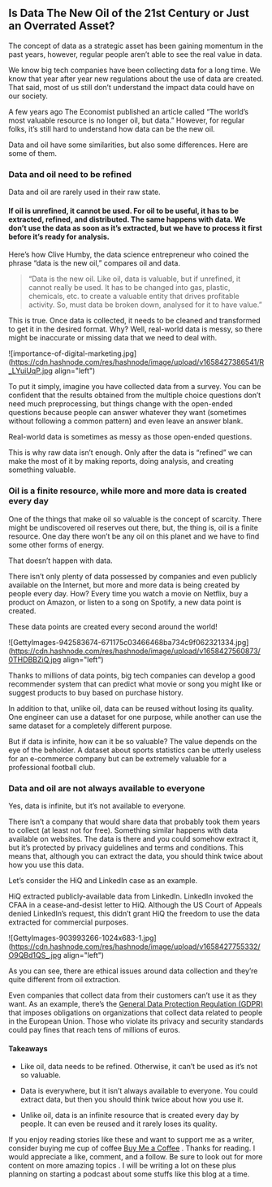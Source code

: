 ## Is Data The New Oil of the 21st Century or Just an Overrated Asset?

The concept of data as a strategic asset has been gaining momentum in the past years, however, regular people aren’t able to see the real value in data.

We know big tech companies have been collecting data for a long time. We know that year after year new regulations about the use of data are created. That said, most of us still don’t understand the impact data could have on our society.

A few years ago The Economist published an article called “The world’s most valuable resource is no longer oil, but data.” However, for regular folks, it’s still hard to understand how data can be the new oil.

Data and oil have some similarities, but also some differences. Here are some of them.

###  Data and oil need to be refined
Data and oil are rarely used in their raw state.

#### If oil is unrefined, it cannot be used. For oil to be useful, it has to be extracted, refined, and distributed. The same happens with data. We don’t use the data as soon as it’s extracted, but we have to process it first before it’s ready for analysis.

Here’s how Clive Humby, the data science entrepreneur who coined the phrase “data is the new oil,” compares oil and data.


> “Data is the new oil. Like oil, data is valuable, but if unrefined, it cannot really be used. It has to be changed into gas, plastic, chemicals, etc. to create a valuable entity that drives profitable activity. So, must data be broken down, analysed for it to have value.”

This is true. Once data is collected, it needs to be cleaned and transformed to get it in the desired format. Why? Well, real-world data is messy, so there might be inaccurate or missing data that we need to deal with.


![importance-of-digital-marketing.jpg](https://cdn.hashnode.com/res/hashnode/image/upload/v1658427386541/R_LYuiUqP.jpg align="left")

To put it simply, imagine you have collected data from a survey. You can be confident that the results obtained from the multiple choice questions don’t need much preprocessing, but things change with the open-ended questions because people can answer whatever they want (sometimes without following a common pattern) and even leave an answer blank.

Real-world data is sometimes as messy as those open-ended questions.

This is why raw data isn’t enough. Only after the data is “refined” we can make the most of it by making reports, doing analysis, and creating something valuable.

### Oil is a finite resource, while more and more data is created every day

One of the things that make oil so valuable is the concept of scarcity. There might be undiscovered oil reserves out there, but, the thing is, oil is a finite resource. One day there won’t be any oil on this planet and we have to find some other forms of energy.

That doesn’t happen with data.

There isn’t only plenty of data possessed by companies and even publicly available on the Internet, but more and more data is being created by people every day. How? Every time you watch a movie on Netflix, buy a product on Amazon, or listen to a song on Spotify, a new data point is created.

These data points are created every second around the world!


![GettyImages-942583674-671175c03466468ba734c9f062321334.jpg](https://cdn.hashnode.com/res/hashnode/image/upload/v1658427560873/0THDBBZiQ.jpg align="left")

Thanks to millions of data points, big tech companies can develop a good recommender system that can predict what movie or song you might like or suggest products to buy based on purchase history.

In addition to that, unlike oil, data can be reused without losing its quality. One engineer can use a dataset for one purpose, while another can use the same dataset for a completely different purpose.

But if data is infinite, how can it be so valuable? The value depends on the eye of the beholder. A dataset about sports statistics can be utterly useless for an e-commerce company but can be extremely valuable for a professional football club.

### Data and oil are not always available to everyone
Yes, data is infinite, but it’s not available to everyone.

There isn’t a company that would share data that probably took them years to collect (at least not for free). Something similar happens with data available on websites. The data is there and you could somehow extract it, but it’s protected by privacy guidelines and terms and conditions. This means that, although you can extract the data, you should think twice about how you use this data.

Let’s consider the HiQ and LinkedIn case as an example.

HiQ extracted publicly-available data from LinkedIn. LinkedIn invoked the CFAA in a cease-and-desist letter to HiQ. Although the US Court of Appeals denied LinkedIn’s request, this didn’t grant HiQ the freedom to use the data extracted for commercial purposes.


![GettyImages-903993266-1024x683-1.jpg](https://cdn.hashnode.com/res/hashnode/image/upload/v1658427755332/O9QBd1QS_.jpg align="left")

As you can see, there are ethical issues around data collection and they’re quite different from oil extraction.

Even companies that collect data from their customers can’t use it as they want. As an example, there’s the [General Data Protection Regulation (GDPR)](https://gdpr.eu/what-is-gdpr/#:~:text=The%20General%20Data%20Protection%20Regulation,to%20people%20in%20the%20EU.) that imposes obligations on organizations that collect data related to people in the European Union. Those who violate its privacy and security standards could pay fines that reach tens of millions of euros.

#### Takeaways


- Like oil, data needs to be refined. Otherwise, it can’t be used as it’s not so valuable.

- Data is everywhere, but it isn’t always available to everyone. You could extract data, but then you should think twice about how you use it.

- Unlike oil, data is an infinite resource that is created every day by people. It can even be reused and it rarely loses its quality.



If you enjoy reading stories like these and want to support me as a writer, consider buying me cup of coffee  [Buy Me a Coffee](https://www.buymeacoffee.com/aryabasu21) . Thanks for reading. I would appreciate a like, comment, and a follow. Be sure to look out for more content on more amazing topics  . I will be writing a lot on these plus planning on starting a podcast about  some stuffs like this blog at a time.


